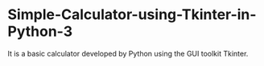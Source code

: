# Simple-Calculator-using-Tkinter-in-Python-3
It is a basic calculator developed by Python using the GUI toolkit Tkinter.  
